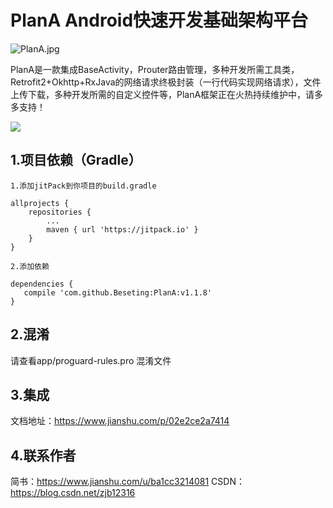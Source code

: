 # PlanA Android快速开发基础架构平台

![PlanA.jpg](https://upload-images.jianshu.io/upload_images/4768944-c63c7a20e42ef71b.jpg?imageMogr2/auto-orient/strip%7CimageView2/2/w/1240)

PlanA是一款集成BaseActivity，Prouter路由管理，多种开发所需工具类，Retrofit2+Okhttp+RxJava的网络请求终极封装（一行代码实现网络请求），文件上传下载，多种开发所需的自定义控件等，PlanA框架正在火热持续维护中，请多多支持！

[![](https://jitpack.io/v/Beseting/PlanA.svg)](https://jitpack.io/#Beseting/PlanA)

## 1.项目依赖（Gradle）
    1.添加jitPack到你项目的build.gradle

    allprojects {
        repositories {
            ...
            maven { url 'https://jitpack.io' }
		}
	}

    2.添加依赖

    dependencies {
	   compile 'com.github.Beseting:PlanA:v1.1.8'
	}

## 2.混淆

  请查看app/proguard-rules.pro 混淆文件

## 3.集成
   文档地址：https://www.jianshu.com/p/02e2ce2a7414
## 4.联系作者
   简书：https://www.jianshu.com/u/ba1cc3214081
   CSDN：https://blog.csdn.net/zjb12316